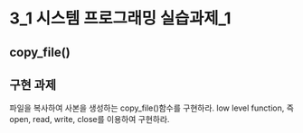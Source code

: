 # 3_1 시스템 프로그래밍 실습과제_1

## copy_file()

## 구현 과제
파일을 복사하여 사본을 생성하는 copy_file()함수를 구현하라.
low level function, 즉 open, read, write, close를 이용하여 구현하라.


